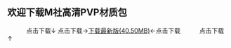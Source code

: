 ## 欢迎下载M社高清PVP材质包

             点击下载↓
点击下载→[下载最新版(40.50MB)](https://pan.baidu.com/s/1628OucScGFElifmxMQ3Ouw)←点击下载
             点击下载↑
